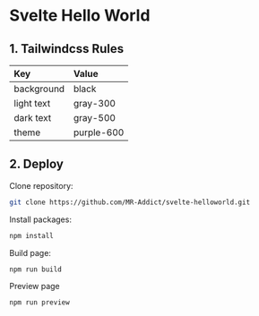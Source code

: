 # Svelte Hello World

## 1. Tailwindcss Rules

| Key        | Value      |
| :--------- | :--------- |
| background | black      |
| light text | gray-300   |
| dark text  | gray-500   |
| theme      | purple-600 |

## 2. Deploy

Clone repository:

```bash
git clone https://github.com/MR-Addict/svelte-helloworld.git
```

Install packages:

```bash
npm install
```

Build page:

```bash
npm run build
```

Preview page

```bash
npm run preview
```
